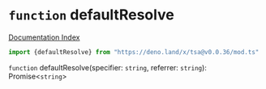 # `function` defaultResolve

[Documentation Index](../README.md)

```ts
import {defaultResolve} from "https://deno.land/x/tsa@v0.0.36/mod.ts"
```

`function` defaultResolve(specifier: `string`, referrer: `string`): Promise\<`string`>

